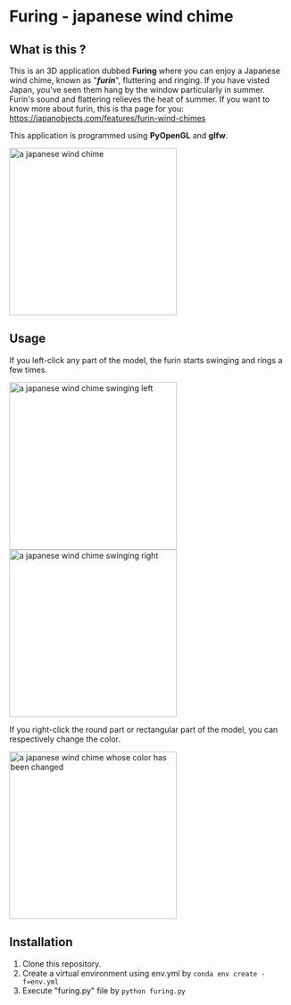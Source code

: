 # Furing - japanese wind chime 

## What is this ?
This is an 3D application dubbed <b>Furing</b> where you can enjoy a Japanese wind chime, known as "<b><i>furin</i></b>", fluttering and ringing.
If you have visted Japan, you've seen them hang by the window particularly in summer.
Furin's sound and flattering relieves the heat of summer.
If you want to know more about furin, this is tha page for you: https://japanobjects.com/features/furin-wind-chimes

This application is programmed using <b>PyOpenGL</b> and <b>glfw</b>.

<img width="300" alt="a japanese wind chime" src="https://user-images.githubusercontent.com/81012741/178097805-85a6a9ee-c350-43c0-a08b-b81fc65af7a3.png">

## Usage
If you left-click any part of the model, the furin starts swinging and rings a few times.

<img width="300" alt="a japanese wind chime swinging left" src="https://user-images.githubusercontent.com/81012741/178097948-e4236df4-8902-4e5c-aa72-96351ab0566c.png"> <img width="300" alt="a japanese wind chime swinging right" src="https://user-images.githubusercontent.com/81012741/178098120-57a00f79-6b23-42b1-a044-adde393364ec.png">

If you right-click the round part or rectangular part of the model, you can respectively change the color.

<img width="300" alt="a japanese wind chime whose color has been changed" src="https://user-images.githubusercontent.com/81012741/178098042-11cb7310-fa5d-455d-99db-2854a7b86d84.png">


## Installation
1. Clone this repository.
2. Create a virtual environment using env.yml by
```conda env create -f=env.yml```
3. Execute "furing.py" file by
```python furing.py```
